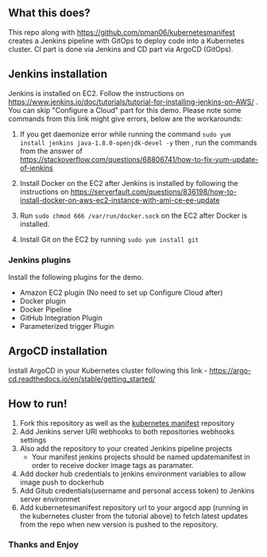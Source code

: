 ## What this does?
This repo along with https://github.com/pman06/kubernetesmanifest creates a Jenkins pipeline with GitOps to deploy code into a Kubernetes cluster. CI part is done via Jenkins and CD part via ArgoCD (GitOps).

## Jenkins installation
Jenkins is installed on EC2. Follow the instructions on https://www.jenkins.io/doc/tutorials/tutorial-for-installing-jenkins-on-AWS/ . You can skip "Configure a Cloud" part for this demo. Please note some commands from this link might give errors, below are the workarounds:

1. If you get daemonize error while running the command `sudo yum install jenkins java-1.8.0-openjdk-devel -y` then , run the commands from the answer of https://stackoverflow.com/questions/68806741/how-to-fix-yum-update-of-jenkins

2. Install Docker on the EC2 after Jenkins is installed by following the instructions on https://serverfault.com/questions/836198/how-to-install-docker-on-aws-ec2-instance-with-ami-ce-ee-update

3. Run `sudo chmod 666 /var/run/docker.sock` on the EC2 after Docker is installed.

4. Install Git on the EC2 by running `sudo yum install git`

### Jenkins plugins

Install the following plugins for the demo.
- Amazon EC2 plugin (No need to set up Configure Cloud after)
- Docker plugin  
- Docker Pipeline
- GitHub Integration Plugin
- Parameterized trigger Plugin

## ArgoCD installation 

Install ArgoCD in your Kubernetes cluster following this link - https://argo-cd.readthedocs.io/en/stable/getting_started/

## How to run!
1. Fork this repository as well as the [kubernetes manifest](https://github.com/pman06/kubernetesmanifest "manifest repository") repository
2. Add Jenkins server URl webhooks to both repositories webhooks settings
3. Also add the repository to your created Jenkins pipeline projects
    - Your manifest jenkins projects should be named updatemanifest in order to receive docker image tags as paramater.
4. Add docker hub credentials to jenkins environment variables to allow image push to dockerhub
5. Add Gitub credentials(username and personal access token) to Jenkins server environmet
6. Add kubernetesmanifest repository url to your argocd app (running in the kubernetes cluster from the tutorial above) to fetch latest updates from the repo when new version is pushed to the repository.

### Thanks and Enjoy
